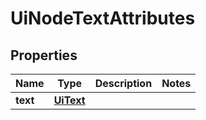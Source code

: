 

# UiNodeTextAttributes


## Properties

Name | Type | Description | Notes
------------ | ------------- | ------------- | -------------
**text** | [**UiText**](UiText.md) |  | 



